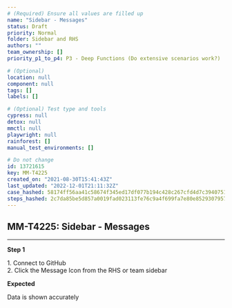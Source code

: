 ```yaml
---
# (Required) Ensure all values are filled up
name: "Sidebar - Messages"
status: Draft
priority: Normal
folder: Sidebar and RHS
authors: ""
team_ownership: []
priority_p1_to_p4: P3 - Deep Functions (Do extensive scenarios work?)

# (Optional)
location: null
component: null
tags: []
labels: []

# (Optional) Test type and tools
cypress: null
detox: null
mmctl: null
playwright: null
rainforest: []
manual_test_environments: []

# Do not change
id: 13721615
key: MM-T4225
created_on: "2021-08-30T15:41:43Z"
last_updated: "2022-12-01T21:11:32Z"
case_hashed: 58174ff56aa41c58674f345ed17df077b194c428c267cfd4d7c39407510ebe342bb4f03315d8840870007576452e1c1e
steps_hashed: 2c7da85be5d857a0019fad023113fe76c9a4f699fa7e80e852930795720b8bbc8e548867782593efc88b165c8e484799
---
```


<!-- (Auto-generated) Based on frontmatter's "key" and "name" -->

## MM-T4225: Sidebar - Messages

---

**Step 1**

1\. Connect to GitHub\
2\. Click the Message Icon from the RHS or team sidebar

**Expected**

Data is shown accurately
